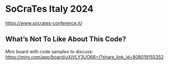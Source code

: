 # SoCraTes Italy 2024

https://www.socrates-conference.it/

## What’s Not To Like About This Code?

Miro board with code samples to discuss: https://miro.com/app/board/uXjVLY3UO68=/?share_link_id=808019155352
